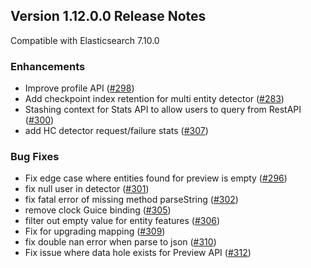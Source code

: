 ## Version 1.12.0.0 Release Notes

Compatible with Elasticsearch 7.10.0

### Enhancements

* Improve profile API ([#298](https://github.com/opendistro-for-elasticsearch/anomaly-detection/pull/298))
* Add checkpoint index retention for multi entity detector ([#283](https://github.com/opendistro-for-elasticsearch/anomaly-detection/pull/283))
* Stashing context for Stats API to allow users to query from RestAPI ([#300](https://github.com/opendistro-for-elasticsearch/anomaly-detection/pull/300))
* add HC detector request/failure stats ([#307](https://github.com/opendistro-for-elasticsearch/anomaly-detection/pull/307))

### Bug Fixes

* Fix edge case where entities found for preview is empty ([#296](https://github.com/opendistro-for-elasticsearch/anomaly-detection/pull/296))
* fix null user in detector ([#301](https://github.com/opendistro-for-elasticsearch/anomaly-detection/pull/301))
* fix fatal error of missing method parseString ([#302](https://github.com/opendistro-for-elasticsearch/anomaly-detection/pull/302))
* remove clock Guice binding ([#305](https://github.com/opendistro-for-elasticsearch/anomaly-detection/pull/305))
* filter out empty value for entity features ([#306](https://github.com/opendistro-for-elasticsearch/anomaly-detection/pull/306))
* Fix for upgrading mapping ([#309](https://github.com/opendistro-for-elasticsearch/anomaly-detection/pull/309))
* fix double nan error when parse to json ([#310](https://github.com/opendistro-for-elasticsearch/anomaly-detection/pull/310))
* Fix issue where data hole exists for Preview API ([#312](https://github.com/opendistro-for-elasticsearch/anomaly-detection/pull/312))
